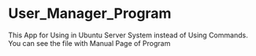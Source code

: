 # User_Manager_Program
This App for Using in Ubuntu Server System instead of Using Commands.
You can see the file with Manual Page of Program
